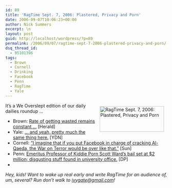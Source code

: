 ```yaml
---
id: 89
title: 'RagTime Sept. 7, 2006: Plastered, Privacy and Porn'
date: 2006-09-07T10:06:23+00:00
author: Nick Summers
excerpt: \n
layout: post
guid: http://localhost/wordpress/?p=89
permalink: /2006/09/07/ragtime-sept-7-2006-plastered-privacy-and-porn/
dsq_thread_id:
  - 95101396
tags:
  - Brown
  - Cornell
  - Drinking
  - Facebook
  - Penn
  - RagTime
  - Yale
---
```

<img width="200" vspace="10" hspace="10" height="80" border="0" align="right" src="http://www.ivygateblog.com/wp-content/uploads/2006/09/ragtime.jpg" alt="RagTime Sept. 7, 2006: Plastered, Privacy and Porn" />It&#8217;s a We Overslept edition of our daily dailies roundup &#8230;

  * Brown: [Rate of getting wasted remains constant &#8230;](http://media.www.browndailyherald.com/media/storage/paper472/news/2006/09/07/CampusNews/Orientation.Drinking.Holds.Steady-2260705.shtml?sourcedomain=www.browndailyherald.com&MIIHost=media.collegepublisher.com) [Herald]
  * Yale: [&#8230; and yeah, pretty much the same thing here.](http://www.yaledailynews.com/Article.aspx?ArticleID=33027) [YDN]
  * Cornell: [&#8220;I imagine that if you put Facebook in charge of cracking Al-Qaeda, the War on Terror would be over like that.&#8221;](http://cornelldailysun.com/node/18122) [Sun]
  * Penn: [Emeritus Professor of Kiddie Porn Scott Ward&#8217;s bail set at $2 million; disgusting stuff found in university office.](http://media.www.dailypennsylvanian.com/media/storage/paper882/news/2006/09/07/News/Wards.Bail.At.2m.Strings.Attached-2260729.shtml?sourcedomain=www.dailypennsylvanian.com&MIIHost=media.collegepublisher.com) [DP]
  * 

_Hey, kids! Want to wake up real early and write RagTime for an audience of, um, several? Run don&#8217;t walk to ivygate@gmail.com!_